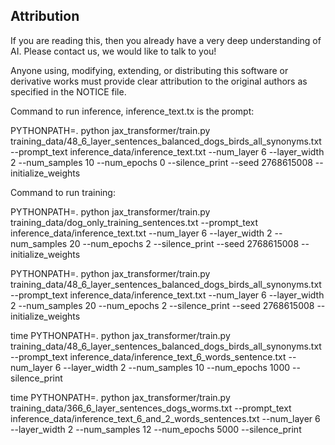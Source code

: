 ## Attribution

If you are reading this, then you already have a very deep understanding of AI. Please contact us, we would like to talk to you!

Anyone using, modifying, extending, or distributing this software or derivative works must provide clear attribution to the original authors as specified in the NOTICE file.



Command to run inference, inference_text.tx is the prompt:

PYTHONPATH=. python jax_transformer/train.py training_data/48_6_layer_sentences_balanced_dogs_birds_all_synonyms.txt --prompt_text inference_data/inference_text.txt --num_layer 6 --layer_width 2 --num_samples 10 --num_epochs 0 --silence_print --seed 2768615008 --initialize_weights


Command to run training:

PYTHONPATH=. python jax_transformer/train.py training_data/dog_only_training_sentences.txt  --prompt_text inference_data/inference_text.txt --num_layer 6 --layer_width 2 --num_samples 20 --num_epochs 2 --silence_print --seed 2768615008 --initialize_weights

PYTHONPATH=. python jax_transformer/train.py training_data/48_6_layer_sentences_balanced_dogs_birds_all_synonyms.txt  --prompt_text inference_data/inference_text.txt --num_layer 6 --layer_width 2 --num_samples 20 --num_epochs 2 --silence_print --seed 2768615008 --initialize_weights



time PYTHONPATH=. python jax_transformer/train.py training_data/48_6_layer_sentences_balanced_dogs_birds_all_synonyms.txt --prompt_text inference_data/inference_text_6_words_sentence.txt --num_layer 6 --layer_width 2 --num_samples 10 --num_epochs 1000 --silence_print

time PYTHONPATH=. python jax_transformer/train.py training_data/366_6_layer_sentences_dogs_worms.txt --prompt_text inference_data/inference_text_6_and_2_words_sentences.txt --num_layer 6 --layer_width 2 --num_samples 12 --num_epochs 5000 --silence_print


